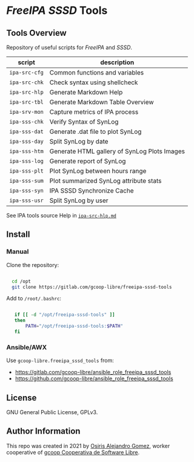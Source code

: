 # _FreeIPA_ _SSSD_ Tools

## Tools Overview

Repository of useful scripts for _FreeIPA_ and _SSSD_.

| script        | description                                        |
|---------------|----------------------------------------------------|
| `ipa-src-cfg` | Common functions and variables                     |
| `ipa-src-chk` | Check syntax using shellcheck                      |
| `ipa-src-hlp` | Generate Markdown Help                             |
| `ipa-src-tbl` | Generate Markdown Table Overview                   |
| `ipa-srv-mon` | Capture metrics of IPA process                     |
| `ipa-sss-chk` | Verify Syntax of SynLog                            |
| `ipa-sss-dat` | Generate .dat file to plot SynLog                  |
| `ipa-sss-day` | Split SynLog by date                               |
| `ipa-sss-htm` | Generate HTML gallery of SynLog Plots Images       |
| `ipa-sss-log` | Generate report of SynLog                          |
| `ipa-sss-plt` | Plot SynLog between hours range                    |
| `ipa-sss-sum` | Plot summarized SynLog attribute stats             |
| `ipa-sss-syn` | IPA SSSD Synchronize Cache                         |
| `ipa-sss-usr` | Split SynLog by user                               |

See IPA tools source Help in [`ipa-src-hlp.md`](ipa-src-hlp.md)

## Install

### Manual

Clone the repository:

```bash

  cd /opt
  git clone https://gitlab.com/gcoop-libre/freeipa-sssd-tools

```

Add to ``/root/.bashrc``:

```bash

   if [[ -d "/opt/freeipa-sssd-tools" ]]
   then
       PATH="/opt/freeipa-sssd-tools:$PATH"
   fi

```

### Ansible/AWX

Use `gcoop-libre.freeipa_sssd_tools` from:

- https://gitlab.com/gcoop-libre/ansible_role_freeipa_sssd_tools
- https://github.com/gcoop-libre/ansible_role_freeipa_sssd_tools

## License

GNU General Public License, GPLv3.

## Author Information

This repo was created in 2021 by
 [Osiris Alejandro Gomez](https://osiux.com/), worker cooperative of
 [gcoop Cooperativa de Software Libre](https://www.gcoop.coop/).
